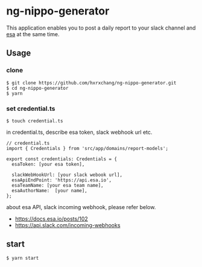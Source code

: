 # ng-nippo-generator

This application enables you to post a daily report to your slack channel and [esa](https://esa.io/) at the same time.

## Usage

### clone

```
$ git clone https://github.com/hxrxchang/ng-nippo-generator.git
$ cd ng-nippo-generator
$ yarn
```

### set credential.ts

```
$ touch credential.ts
```

in credential.ts, describe esa token, slack webhook url etc.

```
// credential.ts
import { Credentials } from 'src/app/domains/report-models';

export const credentials: Credentials = {
  esaToken: [your esa token],

  slackWebHookUrl: [your slack webook url],
  esaApiEndPoint: 'https://api.esa.io',
  esaTeamName: [your esa team name],
  esaAuthorName:  [your name],
};
```

about esa API, slack incoming webhook, please refer below.

- https://docs.esa.io/posts/102
- https://api.slack.com/incoming-webhooks

## start

```
$ yarn start
```
